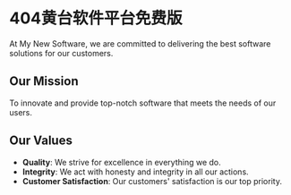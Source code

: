 # 404黄台软件平台免费版

At My New Software, we are committed to delivering the best software solutions for our customers.

## Our Mission

To innovate and provide top-notch software that meets the needs of our users.

## Our Values

- **Quality**: We strive for excellence in everything we do.
- **Integrity**: We act with honesty and integrity in all our actions.
- **Customer Satisfaction**: Our customers' satisfaction is our top priority.
